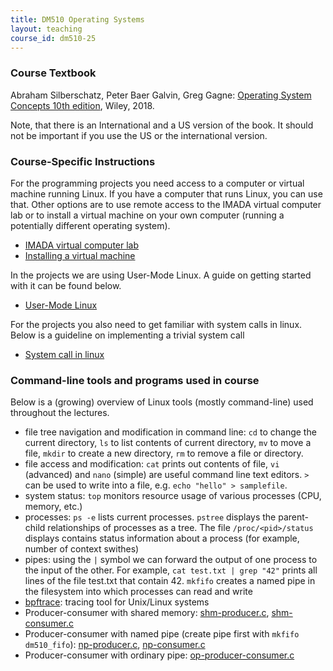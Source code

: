 ```yaml
---
title: DM510 Operating Systems
layout: teaching
course_id: dm510-25
---
```


### Course Textbook

Abraham Silberschatz, Peter Baer Galvin, Greg Gagne: [Operating System Concepts 10th edition](https://codex.cs.yale.edu/avi/os-book/OS10/index.html), Wiley, 2018.

Note, that there is an International and a US version of the book. It should not be important if you use the US or the international version.

### Course-Specific Instructions

For the programming projects you need access to a computer or virtual machine running Linux. If you have a computer that runs Linux, you can use that. Other options are to use remote access to the IMADA virtual computer lab or to install a virtual machine on your own computer (running a potentially different operating system).
- [IMADA virtual computer lab](lab)
- [Installing a virtual machine](vm)

In the projects we are using User-Mode Linux. A guide on getting started with it can be found below.
- [User-Mode Linux](uml)

For the projects you also need to get familiar with system calls in linux. Below is a guideline on implementing a trivial system call
- [System call in linux](syscall)

### Command-line tools and programs used in course
Below is a (growing) overview of Linux tools (mostly command-line) used throughout the lectures.

- file tree navigation and modification in command line: `cd` to change the current directory, `ls` to list contents of current directory, `mv` to move a file, `mkdir` to create a new directory, `rm` to remove a file or directory.
- file access and modification: `cat` prints out contents of file, `vi` (advanced) and `nano` (simple) are useful command line text editors. `>` can be used to write into a file, e.g. `echo "hello" > samplefile`. 
- system status: `top` monitors resource usage of various processes (CPU, memory, etc.)
- processes: `ps -e` lists current processes. `pstree` displays the parent-child relationships of processes as a tree. The file `/proc/<pid>/status` displays contains status information about a process (for example, number of context swithes)
- pipes: using the `|` symbol we can forward the output of one process to the input of the other. For example, `cat test.txt | grep "42"` prints all lines of the file test.txt that contain 42. `mkfifo` creates a named pipe in the filesystem into which processes can read and write
- [bpftrace](bpftrace): tracing tool for Unix/Linux systems
- Producer-consumer with shared memory: [shm-producer.c](shm-producer.c), [shm-consumer.c](shm-consumer.c)
- Producer-consumer with named pipe (create pipe first with `mkfifo dm510_fifo`): [np-producer.c](np-producer.c), [np-consumer.c](np-consumer.c)
- Producer-consumer with ordinary pipe: [op-producer-consumer.c](op-producer-consumer.c)
